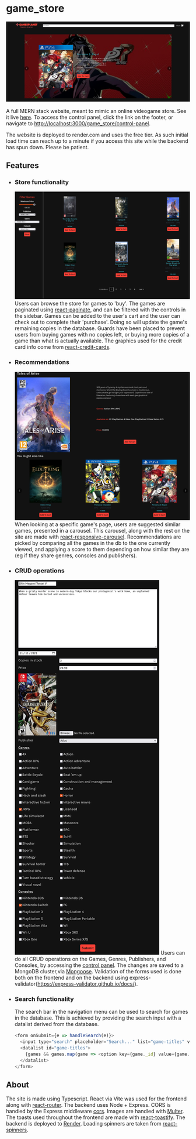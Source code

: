 # game_store

![Hero](./demo-images/hero.png)

A full MERN stack website, meant to mimic an online videogame store. See it live [here](https://bofmar.github.io/game_store). To access the control panel, click the link on the footer, or navigate to [http://localhost:3000/game_store/control-panel](http://localhost:3000/game_store/control-panel).

The website is deployed to render.com and uses the free tier. As such initial load time can reach up to a minute if you access this site while the backend has spun down. Please be patient.

## Features
* ### Store functionality
  ![store](./demo-images/store.png)
  Users can browse the store for games to 'buy'. The games are paginated using [react-paginate](https://www.npmjs.com/package/react-paginate), and can be filtered with the controls in the sidebar.
  Games can be added to the user's cart and the user can check out to complete their 'purchase'. Doing so will update the game's remaining copies in the database. Guards have been placed to prevent users from buying games with no copies left, or buying more copies of a game than what is actually available. The graphics used for the credit card info come from [react-credit-cards](https://www.npmjs.com/package/react-credit-cards).
* ### Recommendations
  ![recs](./demo-images/recs.png)
  When looking at a specific game's page, users are suggested similar games, presented in a carousel. This carousel, along with the rest on the site are made with [react-responsive-carousel](https://github.com/leandrowd/react-responsive-carousel). Recommendations are picked by comparing all the games in the db to the one currently viewed, and applying a score to them depending on how similar they are (eg if they share genres, consoles and publishers).
* ### CRUD operations
  ![CRUD](./demo-images/crud.png)
  Users can do all CRUD operations on the Games, Genres, Publishers, and Consoles, by accessing the [control panel](https://bofmar.github.io/game_store/control-panel). The changes are saved to a MongoDB cluster,via [Mongoose](https://mongoosejs.com). Validation of the forms used is done both on the frontend and on the backend using express-validator(https://express-validator.github.io/docs/).
* ### Search functionality
  The search bar in the navigation menu can be used to search for games in the database. This is achieved by providing the search input with a datalist derived from the database.

  ```js
  <form onSubmit={e => handleSearch(e)}>
    <input type="search" placeholder="Search..." list="game-titles" value={searchString} onChange={e => setSearchString(e.target.value)}/>
    <datalist id="game-titles">
      {games && games.map(game => <option key={game._id} value={game.title}></option>)}
    </datalist>
  </form>
  ```
## About
The site is made using Typescript. React via Vite was used for the frontend along with [react-router](https://reactrouter.com/en/main). The backend uses Node + Express. CORS is handled by the Express middleware [cors](https://www.npmjs.com/package/cors). Images are handled with [Multer](https://github.com/expressjs/multer). The toasts used throughout the frontend are made with [react-toastify](https://www.npmjs.com/package/react-toastify). The backend is deployed to [Render](https://render.com/). Loading spinners are taken from [react-spinners](https://www.npmjs.com/package/react-spinners).
